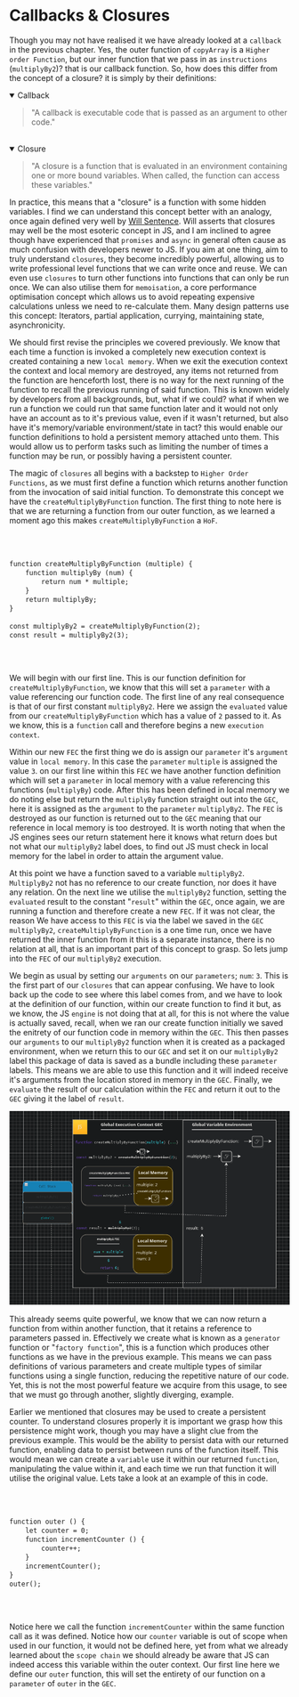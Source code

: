 # Callbacks & Closures

Though you may not have realised it we have already looked at a `callback` in the previous chapter. Yes, the outer function  of `copyArray` is a `Higher order Function`, but our inner function that we pass in as `instructions` (`multiplyBy2`)? that is our callback function. So, how does this differ from the concept of a closure? it is simply by their definitions:

<details open>
<summary>Callback</summary>
<blockquote>
"A callback is executable code that is passed as an argument to other code."
</blockquote>
</details>
<br />
<details open>
<summary>Closure</summary>
<blockquote>
"A closure is a function that is evaluated in an environment containing one or more bound variables. When called, the function can access these variables."
</blockquote>
</details>

In practice, this means that a "closure" is a function with some hidden variables. I find we can understand this concept better with an analogy, once again defined very well by [Will Sentence](https://frontendmasters.com/courses/javascript-hard-parts-v2/closure-introduction/). Will asserts that closures may well be the most esoteric concept in JS, and I am inclined to agree though have experienced that `promises` and `async` in general often cause as much confusion with developers newer to JS. If you aim at one thing, aim to truly understand `closures`, they become incredibly powerful, allowing us to write professional level functions that we can write once and reuse. We can even use `closures` to turn other functions into functions that can only be run once. We can also utilise them for `memoisation`, a core performance optimisation concept which allows us to avoid repeating expensive calculations unless we need to re-calculate them. Many design patterns use this concept: Iterators, partial application, currying, maintaining state, asynchronicity.

We should first revise the principles we covered previously. We know that each time a function is invoked a completely new execution context is created containing a new `local memory`. When we exit the execution context the context and local memory are destroyed, any items not returned from the function are henceforth lost, there is no way for the next running of the function to recall the previous running of said function. This is known widely by developers from all backgrounds, but, what if we could? what if when we run a function we could run that same function later and it would not only have an account as to it's previous value, even if it wasn't returned, but also have it's memory/variable environment/state in tact? this would enable our function definitions to hold a persistent memory attached unto them. This would allow us to perform tasks such as limiting the number of times a function may be run, or possibly having a persistent counter.

The magic of `closures` all begins with a backstep to `Higher Order Functions`, as we must first define a function which returns another function from the invocation of said initial function. To demonstrate this concept we have the `createMultiplyByFunction` function. The first thing to note here is that we are returning a function from our outer function, as we learned a moment ago this makes `createMultiplyByFunction` a `HoF`.

<br />

<pre>
<code>
function createMultiplyByFunction (multiple) {
    function multiplyBy (num) {
        return num * multiple;
    }
    return multiplyBy;
}

const multiplyBy2 = createMultiplyByFunction(2);
const result = multiplyBy2(3);
</code>
</pre>

<br />

We will begin with our first line. This is our function definition for `createMultiplyByFunction`, we know that this will set a `parameter` with a value referencing our function code. The first line of any real consequence is that of our first constant `multiplyBy2`. Here we assign the `evaluated` value from our `createMultiplyByFunction` which has a value of `2` passed to it. As we know, this is a `function` call and therefore begins a new `execution context`.

Within our new `FEC` the first thing we do is assign our `parameter` it's `argument` value in `local memory`. In this case the `parameter` `multiple` is assigned the value `3`. on our first line within this `FEC` we have another function definition which will set a `parameter` in local memory with a value referencing this functions (`multiplyBy`) code. After this has been defined in local memory we do noting else but return the `multiplyBy` function straight out into the `GEC`, here it is assigned as the `argument` to the `parameter` `multiplyBy2`. The `FEC` is destroyed as our function is returned out to the `GEC` meaning that our reference in local memory is too destroyed. It is worth noting that when the JS engines sees our return statement here it knows what return does but not what our `multiplyBy2` label does, to find out JS must check in local memory for the label in order to attain the argument value.

At this point we have a function saved to a variable `multiplyBy2`. `MultiplyBy2` not has no reference to our create function, nor does it have any relation. On the next line we utilise the `multiplyBy2` function, setting the `evaluated` result to the constant "`result`" within the `GEC`, once again, we are running a function and therefore create a new `FEC`. If it was not clear, the reason We have access to this `FEC` is via the label we saved in the `GEC` `multiplyBy2`, `createMultiplyByFunction` is a one time run, once we have returned the inner function from it this is a separate instance, there is no relation at all, that is an important part of this concept to grasp. So lets jump into the `FEC` of our `multiplyBy2` execution.

We begin as usual by setting our `arguments` on our `parameters`; `num`: `3`. This is the first part of our `closures` that can appear confusing. We have to look back up the code to see where this label comes from, and we have to look at the definition of our function, within our create function to find it but, as we know, the JS `engine` is not doing that at all, for this is not where the value is actually saved, recall, when we ran our create function initially we saved the enitrety of our function code in memory within the `GEC`. This then passes our `arguments` to our `multiplyBy2` function when it is created as a packaged environment, when we return this to our `GEC` and set it on our `multiplyBy2` label this package of data is saved as a bundle including these `parameter` labels. This means we are able to use this function and it will indeed receive it's arguments from the location stored in memory in the `GEC`. Finally, we `evaluate` the result of our calculation within the `FEC` and return it out to the `GEC` giving it the label of `result`.

<div align="center">
<img src="../images/closureExecution.png">
</div>

This already seems quite powerful, we know that we can now return a function from within another function, that it retains a reference to parameters passed in. Effectively we create what is known as a `generator` function or "`factory function`", this is a function which produces other functions as we have in the previous example. This means we can pass definitions of various parameters and create multiple types of similar functions using a single function, reducing the repetitive nature of our code. Yet, this is not the most powerful feature we acquire from this usage, to see that we must go through another, slightly diverging, example.

Earlier we mentioned that closures may be used to create a persistent counter. To understand closures properly it is important we grasp how this persistence might work, though you may have a slight clue from the previous example. This would be the ability to persist data with our returned function, enabling data to persist between runs of the function itself. This would mean we can create a `variable` use it within our returned `function`, manipulating the value within it, and each time we run that function it will utilise the original value. Lets take a look at an example of this in code.

<br />

<pre>
<code>
function outer () {
    let counter = 0;
    function incrementCounter () {
        counter++;
    }
    incrementCounter();
}
outer();
</code>
</pre>

<br />

Notice here we call the function `incrementCounter` within the same function call as it was defined. Notice how our `counter` variable is out of scope when used in our function, it would not be defined here, yet from what we already learned about the `scope chain` we should already be aware that JS can indeed access this variable within the outer context. Our first line here we define our `outer` function, this will set the entirety of our function on a `parameter` of `outer` in the `GEC`.